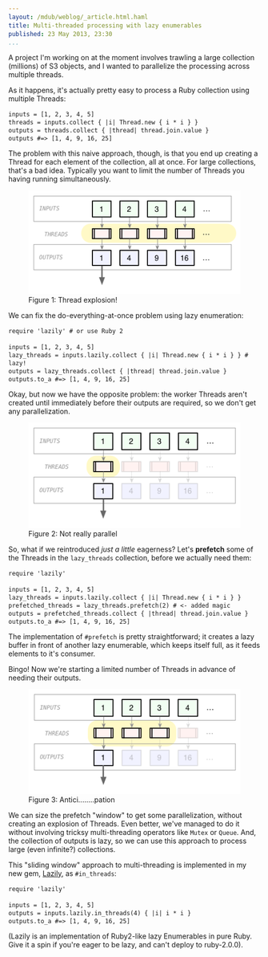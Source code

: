 ```yaml
---
layout: /mdub/weblog/_article.html.haml
title: Multi-threaded processing with lazy enumerables
published: 23 May 2013, 23:30
...
```


A project I'm working on at the moment involves trawling a large collection (millions) of S3 objects, and I wanted to parallelize the processing across multiple threads.

As it happens, it's actually pretty easy to process a Ruby collection using multiple Threads:

<pre><code class="ruby">inputs = [1, 2, 3, 4, 5]
threads = inputs.collect { |i| Thread.new { i * i } }
outputs = threads.collect { |thread| thread.join.value }
outputs #=> [1, 4, 9, 16, 25]
</code></pre>

The problem with this naive approach, though, is that you end up creating a Thread for each element of the collection, all at once. For large collections, that's a bad idea. Typically you want to limit the number of Threads you having running simultaneously.

<figure>
<img src="diagrams/eager.png" />
<figcaption>Figure 1: Thread explosion!</fipcaption>
</figure>

We can fix the do-everything-at-once problem using lazy enumeration:

<pre><code class="ruby">require 'lazily' # or use Ruby 2

inputs = [1, 2, 3, 4, 5]
lazy_threads = inputs.lazily.collect { |i| Thread.new { i * i } } # lazy!
outputs = lazy_threads.collect { |thread| thread.join.value }
outputs.to_a #=> [1, 4, 9, 16, 25]
</code></pre>

Okay, but now we have the opposite problem: the worker Threads aren't created until immediately before their outputs are required, so we don't get any parallelization.

<figure>
<img src="diagrams/lazy.png" />
<figcaption>Figure 2: Not really parallel</fipcaption>
</figure>

So, what if we reintroduced _just a little_ eagerness?  Let's **prefetch** some of the Threads in the `lazy_threads` collection, before we actually need them:

<pre><code class="ruby">require 'lazily'

inputs = [1, 2, 3, 4, 5]
lazy_threads = inputs.lazily.collect { |i| Thread.new { i * i } }
prefetched_threads = lazy_threads.prefetch(2) # <- added magic
outputs = prefetched_threads.collect { |thread| thread.join.value }
outputs.to_a #=> [1, 4, 9, 16, 25]
</code></pre>

The implementation of `#prefetch` is pretty straightforward; it creates a lazy buffer in front of another lazy enumerable, which keeps itself full, as it feeds elements to it's consumer.

Bingo! Now we're starting a limited number of Threads in advance of needing their outputs.

<figure>
<img src="diagrams/anticipation.png" />
<figcaption>Figure 3: Antici........pation</fipcaption>
</figure>

We can size the prefetch "window" to get some parallelization, without creating an explosion of Threads. Even better, we've managed to do it without involving tricksy multi-threading operators like `Mutex` or `Queue`. And, the collection of outputs is lazy, so we can use this approach to process large (even infinite?) collections.

This "sliding window" approach to multi-threading is implemented in my new gem, [Lazily](https://github.com/mdub/lazily), as `#in_threads`:

<pre><code class="ruby">require 'lazily'

inputs = [1, 2, 3, 4, 5]
outputs = inputs.lazily.in_threads(4) { |i| i * i }
outputs.to_a #=> [1, 4, 9, 16, 25]
</code></pre>

(Lazily is an implementation of Ruby2-like lazy Enumerables in pure Ruby. Give it a spin if you're eager to be lazy, and can't deploy to ruby-2.0.0).
